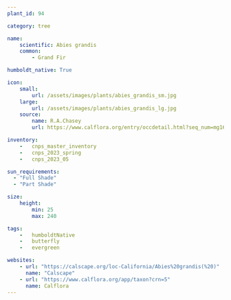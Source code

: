 ```yaml
---
plant_id: 94

category: tree

name: 
    scientific: Abies grandis
    common: 
        - Grand Fir

humboldt_native: True

icon: 
    small: 
        url: /assets/images/plants/abies_grandis_sm.jpg 
    large: 
        url: /assets/images/plants/abies_grandis_lg.jpg 
    source: 
        name: R.A.Chasey
        url: https://www.calflora.org/entry/occdetail.html?seq_num=mg165030 

inventory: 
    -   cnps_master_inventory
    -   cnps_2023_spring
    -   cnps_2023_05 

sun_requirements:
  - "Full Shade"
  - "Part Shade"

size:
    height: 
        min: 25
        max: 240

tags:  
    -   humboldtNative
    -   butterfly
    -   evergreen

websites: 
    - url: "https://calscape.org/loc-California/Abies%20grandis(%20)"
      name: "Calscape"
    - url: "https://www.calflora.org/app/taxon?crn=5"
      name: Calflora
---
```

